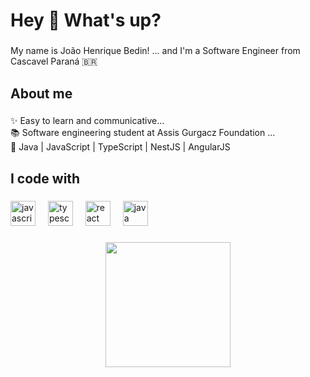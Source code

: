 <h1 align="left">Hey 👋 What's up?</h1>

###

<p align="left">My name is João Henrique Bedin! ... and I'm a Software Engineer from Cascavel Paraná 🇧🇷</p>

###

<h2 align="left">About me</h2>

###

<p align="left">✨  Easy to learn and communicative...<br>📚 Software engineering student at Assis Gurgacz Foundation ...<br>🎯 Java | JavaScript | TypeScript | NestJS | AngularJS</p>

###

<h2 align="left">I code with</h2>

###

<div align="left">
  <img src="https://cdn.jsdelivr.net/gh/devicons/devicon/icons/javascript/javascript-original.svg" height="40" alt="javascript logo"  />
  <img width="12" />
  <img src="https://cdn.jsdelivr.net/gh/devicons/devicon/icons/typescript/typescript-original.svg" height="40" alt="typescript logo"  />
  <img width="12" />
  <img src="https://cdn.jsdelivr.net/gh/devicons/devicon/icons/react/react-original.svg" height="40" alt="react logo"  />
  <img width="12" />
  <img src="https://cdn.jsdelivr.net/gh/devicons/devicon/icons/java/java-original.svg" height="40" alt="java logo"  />
</div>

###

<div align="center">
  <img height="200" src="https://media1.tenor.com/m/tg_7kkj0tugAAAAd/vinland-saga.gif"  />
</div>

###
